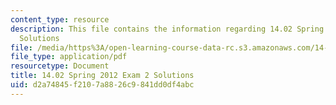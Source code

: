 ```yaml
---
content_type: resource
description: This file contains the information regarding 14.02 Spring 2012 Exam 2
  Solutions
file: /media/https%3A/open-learning-course-data-rc.s3.amazonaws.com/14-02-principles-of-macroeconomics-spring-2014/d2a74845f2107a8826c9841dd0df4abc_MIT14_02S14_Exam2_S12_Sol.pdf
file_type: application/pdf
resourcetype: Document
title: 14.02 Spring 2012 Exam 2 Solutions
uid: d2a74845-f210-7a88-26c9-841dd0df4abc
---
```

